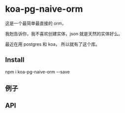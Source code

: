 # koa-pg-naive-orm

这是一个最简单最直接的 orm，

我尅告诉你，我不喜欢创建实体，json 就是天然的实体好么。

最近在用 postgres 和 koa， 所以就有了这个库。

## Install

npm i koa-pg-naive-orm --save

## 例子


## API

